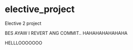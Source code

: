 elective_project
================

Elective 2 project

BES AYAW I REVERT ANG COMMIT.. HAHAHAHAHAHAHA

HELLLOOOOOOO